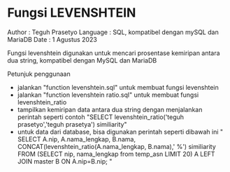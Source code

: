 # Fungsi LEVENSHTEIN

Author     : Teguh Prasetyo
Language   : SQL, kompatibel dengan mySQL dan MariaDB
Date       : 1 Agustus 2023

Fungsi levenshtein digunakan untuk mencari prosentase kemiripan antara dua string, kompatibel dengan MySQL dan MariaDB

Petunjuk penggunaan
- jalankan "function levenshtein.sql" untuk membuat fungsi levenshtein
- jalankan "function levenshtein ratio.sql" untuk membuat fungsi levenshtein_ratio
- tampilkan kemiripan data antara dua string dengan menjalankan perintah seperti contoh "SELECT levenshtein_ratio('teguh prasetyo','teguh prasetya') similiarity"
- untuk data dari database, bisa digunakan perintah seperti dibawah ini
  "
      SELECT 
      	A.nip,
      	A.nama_lengkap,
      	B.nama,
      	CONCAT(levenshtein_ratio(A.nama_lengkap, B.nama),' %') similiarity
      FROM (SELECT nip, nama_lengkap from temp_asn LIMIT 20) A
      LEFT JOIN master B ON A.nip=B.nip;
  "
